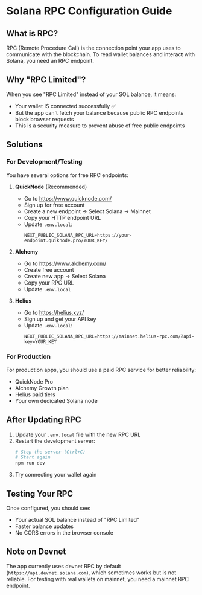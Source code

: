 # Solana RPC Configuration Guide

## What is RPC?

RPC (Remote Procedure Call) is the connection point your app uses to communicate with the blockchain. To read wallet balances and interact with Solana, you need an RPC endpoint.

## Why "RPC Limited"?

When you see "RPC Limited" instead of your SOL balance, it means:
- Your wallet IS connected successfully ✅
- But the app can't fetch your balance because public RPC endpoints block browser requests
- This is a security measure to prevent abuse of free public endpoints

## Solutions

### For Development/Testing

You have several options for free RPC endpoints:

1. **QuickNode** (Recommended)
   - Go to https://www.quicknode.com/
   - Sign up for free account
   - Create a new endpoint → Select Solana → Mainnet
   - Copy your HTTP endpoint URL
   - Update `.env.local`:
     ```
     NEXT_PUBLIC_SOLANA_RPC_URL=https://your-endpoint.quiknode.pro/YOUR_KEY/
     ```

2. **Alchemy**
   - Go to https://www.alchemy.com/
   - Create free account
   - Create new app → Select Solana
   - Copy your RPC URL
   - Update `.env.local`

3. **Helius**
   - Go to https://helius.xyz/
   - Sign up and get your API key
   - Update `.env.local`:
     ```
     NEXT_PUBLIC_SOLANA_RPC_URL=https://mainnet.helius-rpc.com/?api-key=YOUR_KEY
     ```

### For Production

For production apps, you should use a paid RPC service for better reliability:
- QuickNode Pro
- Alchemy Growth plan
- Helius paid tiers
- Your own dedicated Solana node

## After Updating RPC

1. Update your `.env.local` file with the new RPC URL
2. Restart the development server:
   ```bash
   # Stop the server (Ctrl+C)
   # Start again
   npm run dev
   ```
3. Try connecting your wallet again

## Testing Your RPC

Once configured, you should see:
- Your actual SOL balance instead of "RPC Limited"
- Faster balance updates
- No CORS errors in the browser console

## Note on Devnet

The app currently uses devnet RPC by default (`https://api.devnet.solana.com`), which sometimes works but is not reliable. For testing with real wallets on mainnet, you need a mainnet RPC endpoint.